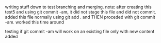 writing stuff down to test branching and merging.
note: after creating this test5 and using git commit -am, it did not stage this file and did not commit.
added this file normally using git add . and THEN proceded with git commit -am. worked this time around

testing if git commit -am will work on an existing file only with new content added

